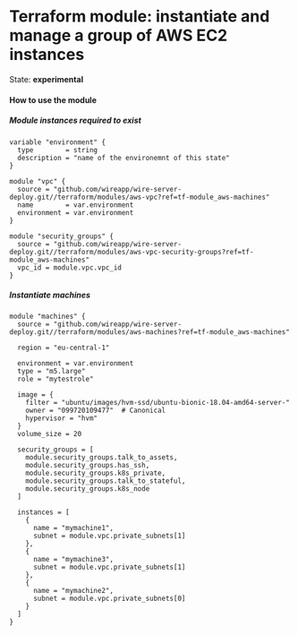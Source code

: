Terraform module: instantiate and manage a group of AWS EC2 instances 
=====================================================================

State: __experimental__


#### How to use the module

##### Module instances required to exist 

```hcl
variable "environment" {
  type        = string
  description = "name of the environemnt of this state"
}

module "vpc" {
  source = "github.com/wireapp/wire-server-deploy.git//terraform/modules/aws-vpc?ref=tf-module_aws-machines"
  name        = var.environment
  environment = var.environment
}

module "security_groups" {
  source = "github.com/wireapp/wire-server-deploy.git//terraform/modules/aws-vpc-security-groups?ref=tf-module_aws-machines"
  vpc_id = module.vpc.vpc_id
}
```

##### Instantiate machines

```hcl
module "machines" {
  source = "github.com/wireapp/wire-server-deploy.git//terraform/modules/aws-machines?ref=tf-module_aws-machines"

  region = "eu-central-1"

  environment = var.environment
  type = "m5.large"
  role = "mytestrole"

  image = {
    filter = "ubuntu/images/hvm-ssd/ubuntu-bionic-18.04-amd64-server-"
    owner = "099720109477"  # Canonical
    hypervisor = "hvm"
  }
  volume_size = 20

  security_groups = [
    module.security_groups.talk_to_assets,
    module.security_groups.has_ssh,
    module.security_groups.k8s_private,
    module.security_groups.talk_to_stateful,
    module.security_groups.k8s_node
  ]

  instances = [
    {
      name = "mymachine1",
      subnet = module.vpc.private_subnets[1]
    },
    {
      name = "mymachine3",
      subnet = module.vpc.private_subnets[1]
    },
    {
      name = "mymachine2",
      subnet = module.vpc.private_subnets[0]
    }
  ]
}
```
